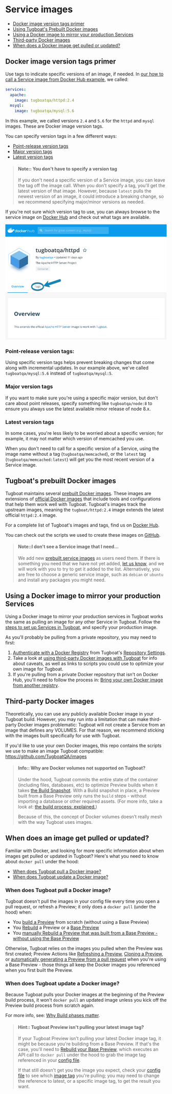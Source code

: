 # Service images

- [Docker image version tags primer](#docker-image-version-tags-primer)
- [Using Tugboat's Prebuilt Docker images](#tugboats-prebuilt-docker-images)
- [Using a Docker image to mirror your production Services](#using-a-docker-image-to-mirror-your-production-services)
- [Third-party Docker images](#third-party-docker-images)
- [When does a Docker image get pulled or updated?](#when-does-an-image-get-pulled-or-updated)

## Docker image version tags primer

Use tags to indicate specific versions of an image, if needed. In
[our how to call a Service image from Docker Hub example](../how-to-set-up-services/index.md#how-to-call-a-service-image-from-docker-hub),
we called:

```yaml
services:
  apache:
    image: tugboatqa/httpd:2.4
  msyql:
    image: tugboatqa/mysql:5.6
```

In this example, we called versions `2.4` and `5.6` for the `httpd` and `mysql`
images. These are Docker image version tags.

You can specify version tags in a few different ways:

- [Point-release version tags](#point-release-version-tags)
- [Major version tags](#major-version-tags)
- [Latest version tags](#latest-version-tags)

> #### Note:: You don't have to specify a version tag
>
> If you don't need a specific version of a Service image, you can leave the tag
> off the image call. When you don't specify a tag, you'll get the latest
> version of that image. However, because `latest` pulls the newest version of
> an image, it could introduce a breaking change, so we recommend specifying
> major/minor versions as needed.

If you're not sure which version tag to use, you can always browse to the
service image on [Docker Hub](https://hub.docker.com/) and check out what tags
are available.

![Browse image tags on Docker Hub](../../_images/browse-tags-on-docker-hub.png)

### Point-release version tags:

Using specific version tags helps prevent breaking changes that come along with
incremental updates. In our example above, we've called `tugboatqa/mysql:5.6`
instead of `tugboatqa/mysql:5`.

### Major version tags

If you want to make sure you're using a specific major version, but don't care
about point releases, specify something like `tugboatqa/node:8` to ensure you
always use the latest available minor release of node 8.x.

### Latest version tags

In some cases, you're less likely to be worried about a specific version; for
example, it may not matter which version of memcached you use.

When you don't need to call for a specific version of a Service, using the image
name without a tag (`tugboatqa/memcached`), or the `latest` tag
(`tugboatqa/memcached:latest`) will get you the most recent version of a Service
image.

## Tugboat's prebuilt Docker images

Tugboat maintains several
[prebuilt Docker images](../services-reference/index.md#tugboats-prebuilt-service-images).
These images are extensions of
[official Docker images](https://docs.docker.com/docker-hub/official_repos/)
that include tools and configurations that help them work well with Tugboat.
Tugboat's images track the upstream images, meaning the `tugboat/httpd:2.4`
image extends the latest official `httpd:2.4` image.

For a complete list of Tugboat's images and tags, find us on
[Docker Hub](https://hub.docker.com/u/tugboatqa/).

You can check out the scripts we used to create these images on
[GitHub](https://github.com/TugboatQA/images).

> #### Note::I don't see a Service image that I need...
>
> We add new
> [prebuilt service images](../services-reference/index.md#tugboats-prebuilt-service-images)
> as users need them. If there is something you need that we have not yet added,
> [let us know](https://tugboat.qa/support), and we will work with you to try to
> get it added to the list. Alternatively, you are free to choose a generic
> service image, such as `debian` or `ubuntu` and install any packages you might
> need.

## Using a Docker image to mirror your production Services

Using a Docker image to mirror your production services in Tugboat works the
same as pulling an image for any other Service in Tugboat. Follow the
[steps to set up Services in Tugboat](../how-to-set-up-services/index.md), and
specify your production image.

As you'll probably be pulling from a private repository, you may need to first:

1. [Authenticate with a Docker Registry](../../setting-up-tugboat/index.md#authenticate-with-a-docker-registry)
   from Tugboat's
   [Repository Settings](../../setting-up-tugboat/index.md#change-repository-settings).
2. Take a look at
   [using third-party Docker images with Tugboat](#third-party-docker-images)
   for info about caveats, as well as links to scripts you could use to optimize
   your own image for Tugboat.
3. If you're pulling from a private Docker repository that isn't on Docker Hub,
   you'll need to follow the process in:
   [Bring your own Docker image from another registry](../how-to-set-up-services/index.md#how-to-use-a-docker-image-from-another-registry).

## Third-party Docker images

Theoretically, you can use any publicly available Docker image in your Tugboat
build. However, you may run into a limitation that can make third-party Docker
images problematic: Tugboat will not create a Service from an image that defines
any VOLUMES. For that reason, we recommend sticking with the images built
specifically for use with Tugboat.

If you'd like to use your own Docker images, this repo contains the scripts we
use to make an image Tugboat compatible: <https://github.com/TugboatQA/images>

> #### Info:: Why are Docker volumes not supported on Tugboat?
>
> Under the hood, Tugboat commits the entire state of the container (including
> files, databases, etc) to optimize Preview builds when it takes
> [the Build Snapshot](../../building-a-preview/how-previews-work/index.md#the-build-snapshot).
> With a Build snapshot in place, a Preview built from a Base Preview only runs
> the `build` steps - without importing a database or other required assets.
> (For more info, take a look at:
> [the build process: explained.](../../building-a-preview/how-previews-work/index.md#the-build-process-explained))
>
> Because of this, the concept of Docker volumes doesn’t really mesh with the
> way Tugboat uses images.

## When does an image get pulled or updated?

Familiar with Docker, and looking for more specific information about when
images get pulled or updated in Tugboat? Here's what you need to know about
`docker pull` under the hood:

- [When does Tugboat pull a Docker image?](#when-does-tugboat-pull-a-docker-image)
- [When does Tugboat update a Docker image?](#when-does-tugboat-update-a-docker-image)

### When does Tugboat pull a Docker image?

Tugboat doesn't pull the images in your config file every time you open a pull
request, or refresh a Preview; it only does a `docker pull` (under the hood)
when:

- You
  [build a Preview](../../building-a-preview/administer-previews/index.md#build-previews)
  from scratch (without using a Base Preview)
- You
  [Rebuild](../../building-a-preview/administer-previews/index.md#rebuild-previews)
  a Preview or a
  [Base Preview](../../building-a-preview/work-with-base-previews/index.md#change-a-base-preview)
- You
  [manually Rebuild a Preview that was built from a Base Preview - without using the Base Preview](../../building-a-preview/work-with-base-previews/index.md#build-a-preview-with-no-base-preview)

Otherwise, Tugboat relies on the images you pulled when the Preview was first
created; Preview Actions like
[Refreshing a Preview](../../building-a-preview/administer-previews/index.md#refresh-previews),
[Cloning a Preview](../../building-a-preview/administer-previews/index.md#duplicate-a-preview),
or
[automatically generating a Preview from a pull request](../../building-a-preview/automate-previews/index.md#auto-generate-previews)
when you're using a Base Preview - those things all keep the Docker images you
referenced when you first built the Preview.

### When does Tugboat update a Docker image?

Because Tugboat pulls your Docker images at the beginning of the Preview build
process, it won't `docker pull` an updated image unless you kick off the Preview
build process from scratch again.

For more info, see:
[Why Build phases matter](../../building-a-preview/how-previews-work/index.md#why-build-phases-matter).

> #### Hint:: Tugboat Preview isn't pulling your latest image tag?
>
> If your Tugboat Preview isn't pulling your latest Docker image tag, it might
> be because you're building from a Base Preview. If that's the case, you'll
> need to
> [Rebuild your Base Preview](../../building-a-preview/work-with-base-previews/index.md#change-a-base-preview),
> which executes an API call to `docker pull` under the hood to grab the image
> tag referenced in your
> [config file](../../setting-up-tugboat/index.md#create-a-tugboat-config-file).
>
> If that still doesn't get you the image you expect, check your
> [config file](../../setting-up-tugboat/index.md#create-a-tugboat-config-file)
> to see which [image tag](#docker-image-version-tags-primer) you're pulling;
> you may need to change the reference to latest, or a specific image tag, to
> get the result you want.
